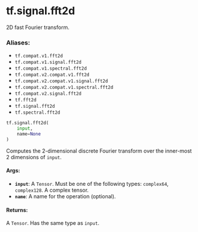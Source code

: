 <div itemscope itemtype="http://developers.google.com/ReferenceObject">
<meta itemprop="name" content="tf.signal.fft2d" />
<meta itemprop="path" content="Stable" />
</div>

# tf.signal.fft2d

2D fast Fourier transform.

### Aliases:

* `tf.compat.v1.fft2d`
* `tf.compat.v1.signal.fft2d`
* `tf.compat.v1.spectral.fft2d`
* `tf.compat.v2.compat.v1.fft2d`
* `tf.compat.v2.compat.v1.signal.fft2d`
* `tf.compat.v2.compat.v1.spectral.fft2d`
* `tf.compat.v2.signal.fft2d`
* `tf.fft2d`
* `tf.signal.fft2d`
* `tf.spectral.fft2d`

``` python
tf.signal.fft2d(
    input,
    name=None
)
```

<!-- Placeholder for "Used in" -->

Computes the 2-dimensional discrete Fourier transform over the inner-most
2 dimensions of `input`.

#### Args:


* <b>`input`</b>: A `Tensor`. Must be one of the following types: `complex64`, `complex128`.
  A complex tensor.
* <b>`name`</b>: A name for the operation (optional).


#### Returns:

A `Tensor`. Has the same type as `input`.
